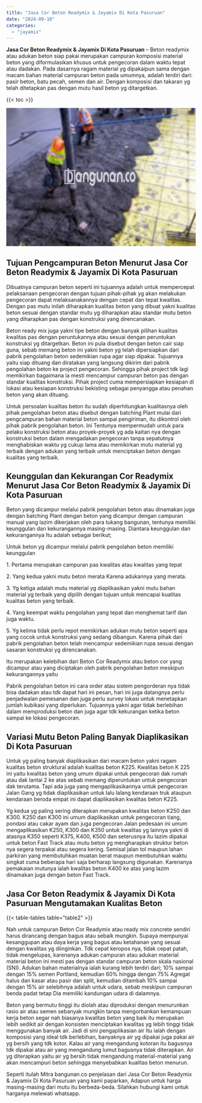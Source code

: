 ```yaml
---
title: "Jasa Cor Beton Readymix & Jayamix Di Kota Pasuruan"
date: "2024-09-10"
categories: 
  - "jayamix"
---
```


**Jasa Cor Beton Readymix & Jayamix Di Kota Pasuruan** – Beton readymix atau adukan beton siap pakai merupakan campuran komposisi material beton yang diformulasikan khusus untuk pengecoran dalam waktu tepat atau dadakan. Pada dasarnya ragam material yg dipakaipun sama dengan macam bahan material campuran beton pada umumnya, adalah terdiri dari: pasir beton, batu pecah, semen dan air. Dengan komposisi dan takaran yg telah ditetapkan pas dengan mutu hasil beton yg ditargetkan.

{{< toc >}}

![Jasa Cor Beton Readymix & Jayamix Di Kota Pasuruan](/images/jasa-cor-readymix-43.png)

## Tujuan Pengcampuran Beton Menurut Jasa Cor Beton Readymix & Jayamix Di Kota Pasuruan

Dibuatnya campuran beton seperti ini tujuannya adalah untuk mempercepat pelaksanaan pengecoran dengan tujuan pihak-pihak yg akan melakukan pengecoran dapat melaksanakannya dengan cepat dan tepat kwalitas. Dengan pas mutu inilah diharapkan kualitas beton yang dibuat yakni kualitas beton sesuai dengan standar mutu yg diharapkan atau standar mutu beton yang diharapkan pas dengan konstruksi yang direncanakan.

Beton ready mix juga yakni tipe beton dengan banyak pilihan kualitas kwalitas pas dengan peruntukannya atau sesuai dengan peruntukan konstruksi yg ditargetkan. Beton ini pula disebut dengan beton cair siap guna, sebab memang beton ini yakni beton yg telah dipersiapkan dari pabrik pengolahan beton sedemikian rupa agar siap dipakai. Tujuannya yaitu siap dituang dan diratakan yang langsung dikirim dari pabrik pengolahan beton ke project pengecoran. Sehingga pihak project tdk lagi memikirkan bagaimana ia mesti mencampur campuran beton pas dengan standar kualitas konstruksi. Pihak project cuma mempersiapkan kesiapan di lokasi atau kesiapan konstruksi bekisting sebagai penyangga atau penahan beton yang akan dituang.

Untuk persoalan kualitas beton itu sudah diperhitungkan kualitasnya oleh pihak pengolahan beton atau disebut dengan batching Plant mulai dari pengcampuran bahan material beton sampai pengiriman, itu dikontrol oleh pihak pabrik pengolahan beton. Ini Tentunya mempermudah untuk para pelaku konstruksi beton atau proyek-proyek yg ada kaitan nya dengan konstruksi beton dalam mengadakan pengecoran tanpa sepatutnya menghabiskan waktu yg cukup lama atau memikirkan mutu material yg terbaik dengan adukan yang terbaik untuk menciptakan beton dengan kualitas yang terbaik.

## Keunggulan dan Kekurangan Cor Readymix Menurut Jasa Cor Beton Readymix & Jayamix Di Kota Pasuruan

Beton yang dicampur melalui pabrik pengolahan beton atau dinamakan juga dengan batching Plant dengan beton yang dicampur dengan campuran manual yang lazim dikerjakan oleh para tukang bangunan, tentunya memiliki keunggulan dan kekurangannya masing-masing. Diantara keunggulan dan kekurangannya Itu adalah sebagai berikut;

Untuk beton yg dicampur melalui pabrik pengolahan beton memiliki keunggulan

1\. Pertama merupakan campuran pas kwalitas atau kwalitas yang tepat

2\. Yang kedua yakni mutu beton merata Karena adukannya yang merata.

3\. Yg ketiga adalah mutu material yg diaplikasikan yakni mutu bahan material yg terbaik yang dipilih dengan tujuan untuk mencapai kualitas kualitas beton yang terbaik.

4\. Yang keempat waktu pengolahan yang tepat dan menghemat tarif dan juga waktu.

5\. Yg kelima tidak perlu repot memikirkan adukan mutu beton seperti apa yang cocok untuk konstruksi yang sedang dibangun. Karena pihak dari pabrik pengolahan beton telah mencampur sedemikian rupa sesuai dengan sasaran konstruksi yg direncanakan.

Itu merupakan kelebihan dari Beton Cor Readymix atau beton cor yang dicampur atau yang diciptakan oleh pabrik pengolahan beton meskipun kekurangannya yaitu

Pabrik pengolahan beton ini cara order atau sistem pengorderan nya tidak bisa dadakan atau tdk dapat hari ini pesan, hari ini juga datangnya perlu penjadwalan pemesanan dan juga perlu survey lokasi untuk menetapkan jumlah kubikasi yang diperlukan. Tujuannya yakni agar tidak berlebihan dalam memproduksi beton dan juga agar tdk kekurangan ketika beton sampai ke lokasi pengecoran.

## Variasi Mutu Beton Paling Banyak Diaplikasikan Di Kota Pasuruan

Untuk yg paling banyak diaplikasikan dari macam beton yakni ragam kualitas beton struktural adalah kualitas beton K225. Kwalitas beton K 225 ini yaitu kwalitas beton yang umum dipakai untuk pengecoran dak rumah atau dak lantai 2 ke atas sebab memang diperuntukan untuk pengecoran dak terutama. Tapi ada juga yang mengaplikasikannya untuk pengecoran Jalan Gang yg tidak diaplikasikan untuk lalu lalang kendaraan truk ataupun kendaraan beroda empat ini dapat diaplikasikan kwalitas beton K225.

Yg kedua yg paling sering diterapkan merupakan kwalitas beton K250 dan K300. K250 dan K300 ini umum diaplikasikan untuk pengecoran tiang, pondasi atau cakar ayam dan juga pengecoran Jalan pedesaan ini umum mengaplikasikan K250, K300 dan K350 untuk kwalitas yg lainnya yakni di atasnya K350 seperti K375, K400, K500 dan seterusnya itu lazim dipakai untuk beton Fast Track atau mutu beton yg mengharapkan struktur beton nya segera terpakai atau segera kering. Semisal jalan tol maupun lahan parkiran yang membutuhkan muatan berat maupun membutuhkan waktu singkat cuma beberapa hari saja berharap langsung digunakan. Karenanya pemakaian mutunya ialah kwalitas beton K400 ke atas yang lazim dinamakan juga dengan beton Fast Track.

## Jasa Cor Beton Readymix & Jayamix Di Kota Pasuruan Mengutamakan Kualitas Beton

{{< table-tables table="table2" >}}

Nah untuk campuran Beton Cor Readymix atau ready mix concrete sendiri harus dirancang dengan bagus atau sebaik mungkin. Supaya mempunyai kesanggupan atau daya kerja yang bagus atau ketahanan yang sesuai dengan kwalitas yg diinginkan. Tdk cepat keropos nya, tidak cepat patah, tidak mengelupas, karenanya adukan campuran atau adukan material material beton ini mesti pas dengan standar campuran beton skala nasional (SNI). Adukan bahan materialnya ialah kurang lebih terdiri dari; 10% sampai dengan 15% semen Portland, kemudian 60% hingga dengan 75% Agregat halus dan kasar atau pasir dan split, kemudian ditambah 10% sampai dengan 15% air selebihnya adalah untuk udara, sebab meskipun campuran benda padat tetap Dia memiliki kandungan udara di dalamnya.

Beton yang bermutu tinggi itu diolah atau diproduksi dengan menurunkan rasio air atau semen sebanyak mungkin tanpa mengorbankan kemampuan kerja beton segar nah biasanya kwalitas beton yang baik itu merupakan lebih sedikit air dengan konsisten menciptakan kwalitas yg lebih tinggi tidak menggunakan banyak air. Jadi di sini pengaplikasian air Itu ialah dengan komposisi yang ideal tdk berlebihan, banyaknya air yg dipakai juga pakai air yg bersih yang tdk kotor. Kalau air yang mengandung kotoran itu bagusnya tdk dipakai atau air yang mengandung lumut bagusnya tidak diterapkan. Air yg diterapkan yaitu air yg bersih tidak mengandung material-material yang akan mencampuri beton sehingga menyebabkan kualitas beton menurun.

Seperti itulah Mitra bangunan.co penjelasan dari Jasa Cor Beton Readymix & Jayamix Di Kota Pasuruan yang kami paparkan, Adapun untuk harga masing-masing dari mutu itu berbeda-beda. Silahkan hubungi kami untuk harganya melewati whatsapp.
